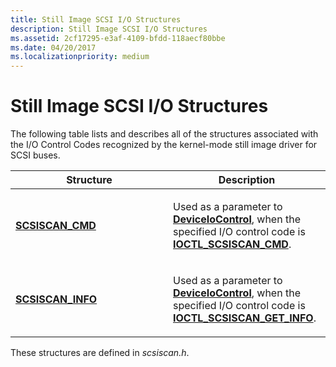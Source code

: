 ```yaml
---
title: Still Image SCSI I/O Structures
description: Still Image SCSI I/O Structures
ms.assetid: 2cf17295-e3af-4109-bfdd-118aecf80bbe
ms.date: 04/20/2017
ms.localizationpriority: medium
---
```


# Still Image SCSI I/O Structures





The following table lists and describes all of the structures associated with the I/O Control Codes recognized by the kernel-mode still image driver for SCSI buses.

<table>
<colgroup>
<col width="50%" />
<col width="50%" />
</colgroup>
<thead>
<tr class="header">
<th>Structure</th>
<th>Description</th>
</tr>
</thead>
<tbody>
<tr class="odd">
<td><p><a href="https://docs.microsoft.com/windows-hardware/drivers/ddi/scsiscan/ns-scsiscan-_scsiscan_cmd" data-raw-source="[&lt;strong&gt;SCSISCAN_CMD&lt;/strong&gt;](https://docs.microsoft.com/windows-hardware/drivers/ddi/scsiscan/ns-scsiscan-_scsiscan_cmd)"><strong>SCSISCAN_CMD</strong></a></p></td>
<td><p>Used as a parameter to <a href="https://docs.microsoft.com/windows/desktop/api/ioapiset/nf-ioapiset-deviceiocontrol" data-raw-source="[&lt;strong&gt;DeviceIoControl&lt;/strong&gt;](https://docs.microsoft.com/windows/desktop/api/ioapiset/nf-ioapiset-deviceiocontrol)"><strong>DeviceIoControl</strong></a>, when the specified I/O control code is <a href="https://docs.microsoft.com/windows-hardware/drivers/ddi/scsiscan/ni-scsiscan-ioctl_scsiscan_cmd" data-raw-source="[&lt;strong&gt;IOCTL_SCSISCAN_CMD&lt;/strong&gt;](https://docs.microsoft.com/windows-hardware/drivers/ddi/scsiscan/ni-scsiscan-ioctl_scsiscan_cmd)"><strong>IOCTL_SCSISCAN_CMD</strong></a>.</p></td>
</tr>
<tr class="even">
<td><p><a href="https://docs.microsoft.com/windows-hardware/drivers/ddi/scsiscan/ns-scsiscan-_scsiscan_info" data-raw-source="[&lt;strong&gt;SCSISCAN_INFO&lt;/strong&gt;](https://docs.microsoft.com/windows-hardware/drivers/ddi/scsiscan/ns-scsiscan-_scsiscan_info)"><strong>SCSISCAN_INFO</strong></a></p></td>
<td><p>Used as a parameter to <a href="https://docs.microsoft.com/windows/desktop/api/ioapiset/nf-ioapiset-deviceiocontrol" data-raw-source="[&lt;strong&gt;DeviceIoControl&lt;/strong&gt;](https://docs.microsoft.com/windows/desktop/api/ioapiset/nf-ioapiset-deviceiocontrol)"><strong>DeviceIoControl</strong></a>, when the specified I/O control code is <a href="https://docs.microsoft.com/windows-hardware/drivers/ddi/scsiscan/ni-scsiscan-ioctl_scsiscan_get_info" data-raw-source="[&lt;strong&gt;IOCTL_SCSISCAN_GET_INFO&lt;/strong&gt;](https://docs.microsoft.com/windows-hardware/drivers/ddi/scsiscan/ni-scsiscan-ioctl_scsiscan_get_info)"><strong>IOCTL_SCSISCAN_GET_INFO</strong></a>.</p></td>
</tr>
</tbody>
</table>

 

These structures are defined in *scsiscan.h*.

 

 




